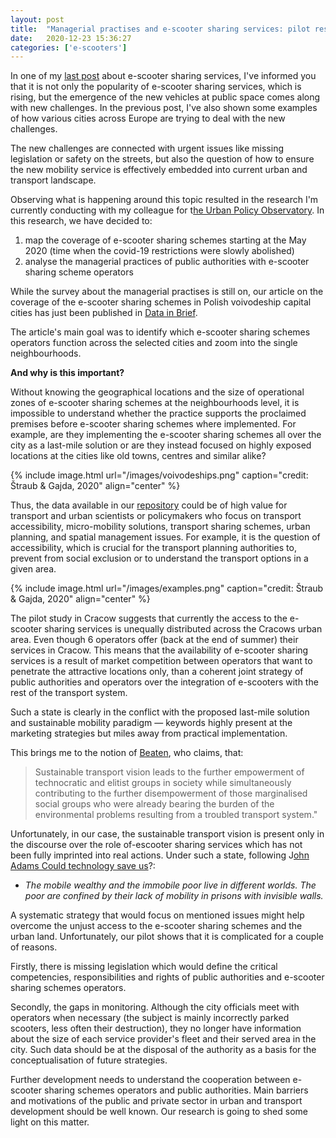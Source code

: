 ```yaml
---
layout: post
title:  "Managerial practises and e-scooter sharing services: pilot results"
date:   2020-12-23 15:36:27
categories: ['e-scooters']
---
```

In one of my [last post](http://straubd.me/blog/2020/10/mobility/future-of-the-escooter) about e-scooter sharing services, I've informed you that it is not only the popularity of e-scooter sharing services, which is rising, but the emergence of the new vehicles at public space comes along with new challenges. In the previous post, I've also shown some examples of how various cities across Europe are trying to deal with the new challenges.

The new challenges are connected with urgent issues like missing legislation or safety on the streets, but also the question of how to ensure the new mobility service is effectively embedded into current urban and transport landscape.

Observing what is happening around this topic resulted in the research I'm currently conducting with my colleague for t[he Urban Policy Observatory](http://obserwatorium.miasta.pl/en/). In this research, we have decided to:

1. map the coverage of e-scooter sharing schemes starting at the May 2020 (time when the covid-19 restrictions were slowly abolished)
2. analyse the managerial practices of public authorities with e-scooter sharing scheme operators

While the survey about the managerial practises is still on, our article on the coverage of the e-scooter sharing schemes in Polish voivodeship capital cities has just been published in [Data in Brief](https://www.sciencedirect.com/science/article/pii/S2352340920314426?via%3Dihub).

The article's main goal was to identify which e-scooter sharing schemes operators function across the selected cities and zoom into the single neighbourhoods.

**And why is this important?**  

Without knowing the geographical locations and the size of operational zones of e-scooter sharing schemes at the neighbourhoods level, it is impossible to understand whether the practice supports the proclaimed premises before e-scooter sharing schemes where implemented. For example, are they implementing the e-scooter sharing schemes all over the city as a last-mile solution or are they instead focused on highly exposed locations at the cities like old towns, centres and similar alike?

{% include image.html url="/images/voivodeships.png" caption="credit: Štraub & Gajda, 2020" align="center" %}

Thus, the data available in our [repository](https://data.mendeley.com/datasets/m3dx24g6bw/2) could be of high value for transport and urban scientists or policymakers who focus on transport accessibility, micro-mobility solutions, transport sharing schemes, urban planning, and spatial management issues. For example, it is the question of accessibility, which is crucial for the transport planning authorities to, prevent from social exclusion or to understand the transport options in a given area.

{% include image.html url="/images/examples.png" caption="credit: Štraub & Gajda, 2020" align="center" %}

The pilot study in Cracow suggests that currently the access to the e-scooter sharing services is unequally distributed across the Cracows urban area. Even though 6 operators offer (back at the end of summer) their services in Cracow. This means that the availability of e-scooter sharing services is a result of market competition between operators that want to penetrate the attractive locations only, than a coherent joint strategy of public authorities and operators over the integration of e-scooters with the rest of the transport system.

Such a state is clearly in the conflict with the proposed last-mile solution and sustainable mobility paradigm — keywords highly present at the marketing strategies but miles away from practical implementation.

This brings me to the notion of [Beaten](https://www.tandfonline.com/doi/abs/10.1080/096543100110938), who claims, that:

> Sustainable transport vision leads to the further empowerment of technocratic and elitist groups in society while simultaneously contributing to the further disempowerment of those marginalised social groups who were already bearing the burden of the environmental problems resulting from a troubled transport system."

Unfortunately, in our case, the sustainable transport vision is present only in the discourse over the role of-escooter sharing services which has not been fully imprinted into real actions. Under such a state, following J[ohn Adams Could technology save us](http://worldtransportjournal.com/wp-content/uploads/2015/02/wtpp02.3.pdf)?:

- *The mobile wealthy and the immobile poor live in different worlds. The poor are confined by their lack of mobility in prisons with invisible walls.*

A systematic strategy that would focus on mentioned issues might help overcome the unjust access to the e-scooter sharing schemes and the urban land. Unfortunately, our pilot shows that it is complicated for a couple of reasons.

Firstly, there is missing legislation which would define the critical competencies, responsibilities and rights of public authorities and e-scooter sharing schemes operators.

Secondly, the gaps in monitoring. Although the city officials meet with operators when necessary (the subject is mainly incorrectly parked scooters, less often their destruction), they no longer have information about the size of each service provider's fleet and their served area in the city. Such data should be at the disposal of the authority as a basis for the conceptualisation of future strategies.

Further development needs to understand the cooperation between e-scooter sharing schemes operators and public authorities. Main barriers and motivations of the public and private sector in urban and transport development should be well known. Our research is going to shed some light on this matter.
